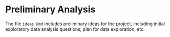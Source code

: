 # Preliminary Analysis

The file `ideas.Rmd` includes preliminary ideas for the project, including initial exploratory data analysis questions, plan for data exploration, etc.

